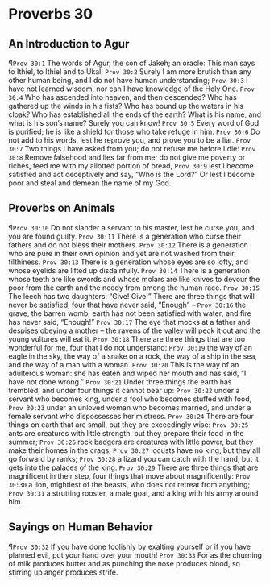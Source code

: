 # Proverbs 30

## An Introduction to Agur
¶`Prov 30:1` The words of Agur, the son of Jakeh; an oracle: This man says to Ithiel, to Ithiel and to Ukal:
`Prov 30:2` Surely I am more brutish than any other human being, and I do not have human understanding;
`Prov 30:3` I have not learned wisdom, nor can I have knowledge of the Holy One.
`Prov 30:4` Who has ascended into heaven, and then descended? Who has gathered up the winds in his fists? Who has bound up the waters in his cloak? Who has established all the ends of the earth? What is his name, and what is his son’s name? Surely you can know!
`Prov 30:5` Every word of God is purified; he is like a shield for those who take refuge in him.
`Prov 30:6` Do not add to his words, lest he reprove you, and prove you to be a liar.
`Prov 30:7` Two things I have asked from you; do not refuse me before I die:
`Prov 30:8` Remove falsehood and lies far from me; do not give me poverty or riches, feed me with my allotted portion of bread,
`Prov 30:9` lest I become satisfied and act deceptively and say, “Who is the Lord?” Or lest I become poor and steal and demean the name of my God.

## Proverbs on Animals
¶`Prov 30:10` Do not slander a servant to his master, lest he curse you, and you are found guilty.
`Prov 30:11` There is a generation who curse their fathers and do not bless their mothers.
`Prov 30:12` There is a generation who are pure in their own opinion and yet are not washed from their filthiness.
`Prov 30:13` There is a generation whose eyes are so lofty, and whose eyelids are lifted up disdainfully.
`Prov 30:14` There is a generation whose teeth are like swords and whose molars are like knives to devour the poor from the earth and the needy from among the human race.
`Prov 30:15` The leech has two daughters: “Give! Give!” There are three things that will never be satisfied, four that have never said, “Enough” –
`Prov 30:16` the grave, the barren womb; earth has not been satisfied with water; and fire has never said, “Enough!”
`Prov 30:17` The eye that mocks at a father and despises obeying a mother – the ravens of the valley will peck it out and the young vultures will eat it.
`Prov 30:18` There are three things that are too wonderful for me, four that I do not understand:
`Prov 30:19` the way of an eagle in the sky, the way of a snake on a rock, the way of a ship in the sea, and the way of a man with a woman.
`Prov 30:20` This is the way of an adulterous woman: she has eaten and wiped her mouth and has said, “I have not done wrong.”
`Prov 30:21` Under three things the earth has trembled, and under four things it cannot bear up:
`Prov 30:22` under a servant who becomes king, under a fool who becomes stuffed with food,
`Prov 30:23` under an unloved woman who becomes married, and under a female servant who dispossesses her mistress.
`Prov 30:24` There are four things on earth that are small, but they are exceedingly wise:
`Prov 30:25` ants are creatures with little strength, but they prepare their food in the summer;
`Prov 30:26` rock badgers are creatures with little power, but they make their homes in the crags;
`Prov 30:27` locusts have no king, but they all go forward by ranks;
`Prov 30:28` a lizard you can catch with the hand, but it gets into the palaces of the king.
`Prov 30:29` There are three things that are magnificent in their step, four things that move about magnificently:
`Prov 30:30` a lion, mightiest of the beasts, who does not retreat from anything;
`Prov 30:31` a strutting rooster, a male goat, and a king with his army around him.

## Sayings on Human Behavior
¶`Prov 30:32` If you have done foolishly by exalting yourself or if you have planned evil, put your hand over your mouth!
`Prov 30:33` For as the churning of milk produces butter and as punching the nose produces blood, so stirring up anger produces strife.
